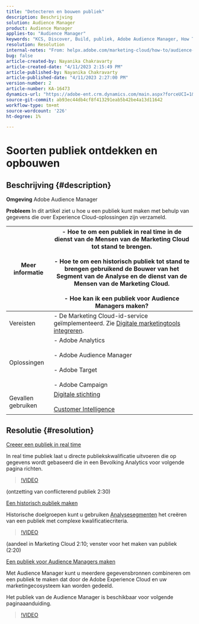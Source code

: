 ```yaml
---
title: "Detecteren en bouwen publiek"
description: Beschrijving
solution: Audience Manager
product: Audience Manager
applies-to: "Audience Manager"
keywords: "KCS, Discover, Build, publiek, Adobe Audience Manager, How To"
resolution: Resolution
internal-notes: "From: helpx.adobe.com/marketing-cloud/how-to/audience-discovery.html"
bug: false
article-created-by: Nayanika Chakravarty
article-created-date: "4/11/2023 2:15:49 PM"
article-published-by: Nayanika Chakravarty
article-published-date: "4/11/2023 2:27:00 PM"
version-number: 2
article-number: KA-16473
dynamics-url: "https://adobe-ent.crm.dynamics.com/main.aspx?forceUCI=1&pagetype=entityrecord&etn=knowledgearticle&id=86a97157-73d8-ed11-a7c7-6045bd006a22"
source-git-commit: ab93ec44db4cf8f413291eab5b42be4a13d11642
workflow-type: tm+mt
source-wordcount: '226'
ht-degree: 1%

---
```


# Soorten publiek ontdekken en opbouwen

## Beschrijving {#description}


<b>Omgeving</b>
Adobe Audience Manager

<b>Probleem</b>
In dit artikel ziet u hoe u een publiek kunt maken met behulp van gegevens die over Experience Cloud-oplossingen zijn verzameld.


| Meer informatie | - Hoe te om een publiek in real time in de dienst van de Mensen van de Marketing Cloud tot stand te brengen.<br><br>- Hoe te om een historisch publiek tot stand te brengen gebruikend de Bouwer van het Segment van de Analyse en de dienst van de Mensen van de Marketing Cloud.<br><br>- Hoe kan ik een publiek voor Audience Managers maken? |
| --- | --- |
| Vereisten | - De Marketing Cloud-id-service geïmplementeerd. Zie [Digitale marketingtools integreren](https://experienceleague.adobe.com/docs/experience-manager-learn/sites/integrations/experience-platform-data-collection-tags/overview.html). |
| Oplossingen | - Adobe Analytics<br><br>- Adobe Audience Manager<br><br>- Adobe Target<br><br>- Adobe Campaign |
| Gevallen gebruiken | [Digitale stichting](https://helpx.adobe.com/marketing-cloud/how-to/digital-foundation.html)<br><br>[Customer Intelligence](https://experienceleague.adobe.com/docs/experience-platform/profile/ui/user-guide.html) |





## Resolutie {#resolution}


<u>Creeer een publiek in real time</u>

In real time publiek laat u directe publiekskwalificatie uitvoeren die op gegevens wordt gebaseerd die in een Bevolking Analytics voor volgende pagina richten.




>[!VIDEO](https://video.tv.adobe.com/v/17804t1/)



(ontzetting van conflicterend publiek 2:30)



<u>Een historisch publiek maken</u>

Historische doelgroepen kunt u gebruiken [Analysesegmenten](https://experienceleague.adobe.com/docs/analytics/components/segmentation/seg-home.html?lang=en) het creëren van een publiek met complexe kwalificatiecriteria.




>[!VIDEO](https://video.tv.adobe.com/v/17805/)



(aandeel in Marketing Cloud 2:10; venster voor het maken van publiek (2:20)

<u>Een publiek voor Audience Managers maken</u>

Met Audience Manager kunt u meerdere gegevensbronnen combineren om een publiek te maken dat door de Adobe Experience Cloud en uw marketingecosysteem kan worden gedeeld.

Het publiek van de Audience Manager is beschikbaar voor volgende paginaaanduiding.




>[!VIDEO](https://video.tv.adobe.com/v/18113t1/)


